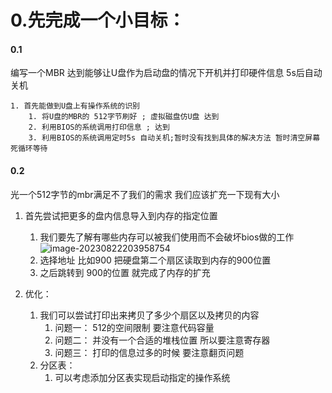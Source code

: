 # 0.先完成一个小目标：

#### 0.1

 编写一个MBR 达到能够让U盘作为启动盘的情况下开机并打印硬件信息 5s后自动关机

    1. 首先能做到U盘上有操作系统的识别
     	1. 将U盘的MBR的 512字节刷好 ; 虚拟磁盘仿U盘 达到
     	2. 利用BIOS的系统调用打印信息 ; 达到
     	3. 利用BIOS的系统调用定时5s 自动关机;暂时没有找到具体的解决方法 暂时清空屏幕死循环等待

#### 0.2

光一个512字节的mbr满足不了我们的需求 我们应该扩充一下现有大小

1. 首先尝试把更多的盘内信息导入到内存的指定位置

   1. 我们要先了解有哪些内存可以被我们使用而不会破坏bios做的工作![image-20230822203958754](https://gitee.com/TTaket/typora-image/raw/master/image-20230822203958754.png)
   2. 选择地址 比如900 把硬盘第二个扇区读取到内存的900位置
   3. 之后跳转到 900的位置 就完成了内存的扩充

2. 优化：

   1. 我们可以尝试打印出来拷贝了多少个扇区以及拷贝的内容
      1. 问题一： 512的空间限制 要注意代码容量
      2. 问题二： 并没有一个合适的堆栈位置 所以要注意寄存器
      3. 问题三： 打印的信息过多的时候 要注意翻页问题
   2. 分区表：
      1. 可以考虑添加分区表实现启动指定的操作系统

   
